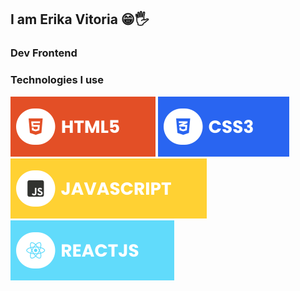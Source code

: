 ## I am Erika Vitoria 😁🖐️
### Dev Frontend

### Technologies I use
<img src="./assets/html.svg" />
<img src="./assets/css.svg" />
<img src="./assets/javascript.svg" />
<img src="./assets/react.svg" />
